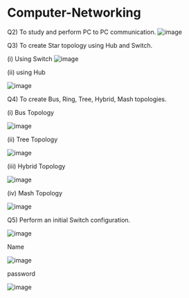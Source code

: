 # Computer-Networking

Q2) To study and perform PC to PC communication.
![image](https://github.com/Chanchalkumar1/Computer-Networking/assets/118990779/2cc2d7d2-4713-4ed9-8374-992ed44dc8de)

Q3)  To create Star topology using Hub and Switch.

(i) Using Switch
![image](https://github.com/Chanchalkumar1/Computer-Networking/assets/118990779/a0330352-938b-4c4d-926d-9ab34001eea2)

(ii) using Hub

![image](https://github.com/Chanchalkumar1/Computer-Networking/assets/118990779/851d9f64-1cee-49e1-8b17-a86e2cdf5c46)

Q4) To create Bus, Ring, Tree, Hybrid, Mash topologies.

(i) Bus Topology

![image](https://github.com/Chanchalkumar1/Computer-Networking/assets/118990779/072a65d1-92f9-4b3d-9776-7f823c69c7f6)

(ii) Tree Topology

![image](https://github.com/Chanchalkumar1/Computer-Networking/assets/118990779/72edf7c9-463d-441c-8150-49eb3fad3931)

(iii) Hybrid Topology

![image](https://github.com/Chanchalkumar1/Computer-Networking/assets/118990779/90b8b18a-adeb-4b0f-b1d2-417b9ab67117)

(iv) Mash Topology

![image](https://github.com/Chanchalkumar1/Computer-Networking/assets/118990779/36baea23-c9a0-40e8-8848-28f60ee3326f)

Q5) Perform an initial Switch configuration.

![image](https://github.com/Chanchalkumar1/Computer-Networking/assets/118990779/1863b0cc-585b-47cf-8415-7305dd1577b4)

Name

![image](https://github.com/Chanchalkumar1/Computer-Networking/assets/118990779/332d64e9-45f9-45c0-a1e7-2a46c6eadd2f)

password

![image](https://github.com/Chanchalkumar1/Computer-Networking/assets/118990779/821c459d-11f7-4485-bdbe-f8cf01781593)
